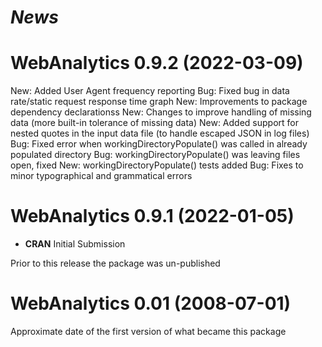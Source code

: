 # *News*

# WebAnalytics 0.9.2 (2022-03-09)

New: Added User Agent frequency reporting
Bug: Fixed bug in data rate/static request response time graph 
New: Improvements to package dependency declarationss
New: Changes to improve handling of missing data (more built-in tolerance of missing data)
New: Added support for nested quotes in the input data file (to handle escaped JSON in log files)
Bug: Fixed error when workingDirectoryPopulate() was called in already populated directory
Bug: workingDirectoryPopulate() was leaving files open, fixed
New: workingDirectoryPopulate() tests added
Bug: Fixes to minor typographical and grammatical errors 

# WebAnalytics 0.9.1 (2022-01-05)

* **CRAN** Initial Submission

Prior to this release the package was un-published

# WebAnalytics 0.01 (2008-07-01)

Approximate date of the first version of what became this package 


